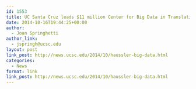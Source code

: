 ```yaml
---
id: 1553
title: UC Santa Cruz leads $11 million Center for Big Data in Translational Genomics
date: 2014-10-16T19:44:25+00:00
author:
  - Joan Springhetti
author_link:
  - jspringh@ucsc.edu
layout: post
link_post: http://news.ucsc.edu/2014/10/haussler-big-data.html
categories:
  - News
format: link
link_post: http://news.ucsc.edu/2014/10/haussler-big-data.html
---
```

